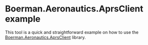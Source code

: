Boerman.Aeronautics.AprsClient example
======================================

This tool is a quick and straightforward example on how to use the [Boerman.Aeronautics.AprsClient](https://github.com/Boerman/Boerman.Aeronautics.AprsClient) library.
